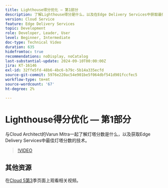 ```yaml
---
title: Lighthouse得分优化 — 第1部分
description: 了解Lighthouse得分是什么，以及在Edge Delivery Services中获取最佳Lighthouse得分的技术。
version: Cloud Service
feature: Edge Delivery Services
topic: Development
role: Developer, Leader, User
level: Beginner, Intermediate
doc-type: Technical Video
duration: 635
hidefromtoc: true
recommendations: noDisplay, noCatalog
last-substantial-update: 2024-09-10T00:00:00Z
jira: KT-16146
exl-id: 32ffe5fd-48b6-4bc6-b79c-5b14a335ecfd
source-git-commit: 5976e220ac54e901be5f064dbf541d901fccfec5
workflow-type: tm+mt
source-wordcount: '67'
ht-degree: 2%

---
```


# Lighthouse得分优化 — 第1部分

与Cloud Architect的Varun Mitra一起了解灯塔分数是什么，以及获取Edge Delivery Services中最佳灯塔分数的技术。

>[!VIDEO](https://video.tv.adobe.com/v/3433378/?learn=on)

## 其他资源

在[Cloud 5第3](../cloud5-season-3.md)季页面上观看相关视频。
